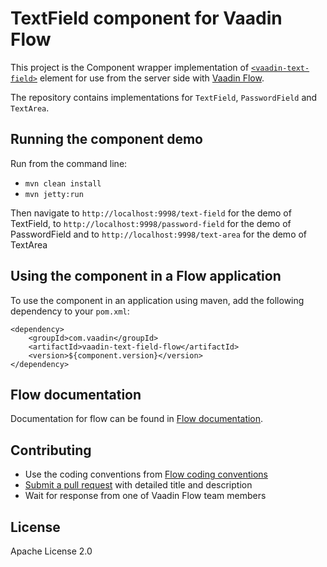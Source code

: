 # TextField component for Vaadin Flow

This project is the Component wrapper implementation of [`<vaadin-text-field>`](https://github.com/vaadin/vaadin-text-field) element
for use from the server side with [Vaadin Flow](https://github.com/vaadin/flow).

The repository contains implementations for `TextField`, `PasswordField` and `TextArea`.

## Running the component demo
Run from the command line:
- `mvn clean install`
- `mvn jetty:run`

Then navigate to `http://localhost:9998/text-field` for the demo of TextField, 
to `http://localhost:9998/password-field` for the demo of PasswordField and to
`http://localhost:9998/text-area` for the demo of TextArea 

## Using the component in a Flow application
To use the component in an application using maven, 
add the following dependency to your `pom.xml`:
```
<dependency>
    <groupId>com.vaadin</groupId>
    <artifactId>vaadin-text-field-flow</artifactId>
    <version>${component.version}</version>
</dependency>
```

## Flow documentation
Documentation for flow can be found in [Flow documentation](https://github.com/vaadin/flow/blob/master/flow-documentation/Overview.asciidoc).

## Contributing
- Use the coding conventions from [Flow coding conventions](https://github.com/vaadin/flow/tree/master/eclipse)
- [Submit a pull request](https://www.digitalocean.com/community/tutorials/how-to-create-a-pull-request-on-github) with detailed title and description
- Wait for response from one of Vaadin Flow team members

## License
Apache License 2.0
